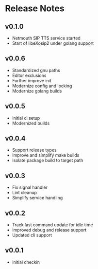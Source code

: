# Release Notes

## v0.1.0
- Netmouth SIP TTS service started
- Start of libeXosip2 under golang support

## v0.0.6
- Standardized gnu paths
- Editor exclusions
- Further improve init
- Modernize config and locking
- Modernize golang builds

## v0.0.5
- Initial ci setup
- Modernized builds

## v0.0.4
- Support release types
- Improve and simplify make builds
- Isolate package build to target path

## v0.0.3
- Fix signal handler
- Lint cleanup
- Simplify service handling

## v0.0.2
- Track last command update for idle time
- Improved debug and release support
- Updated cli support

## v0.0.1
- Initial checkin
